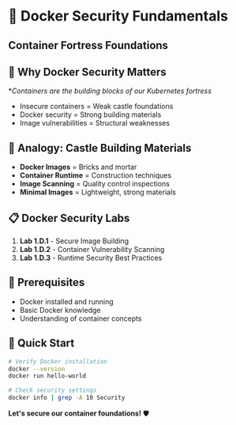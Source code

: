 # 🔐 Docker Security Fundamentals
## Container Fortress Foundations

## 🎯 Why Docker Security Matters
**Containers are the building blocks of our Kubernetes fortress*
- Insecure containers = Weak castle foundations
- Docker security = Strong building materials
- Image vulnerabilities = Structural weaknesses

## 🏰 Analogy: Castle Building Materials
- **Docker Images** = Bricks and mortar
- **Container Runtime** = Construction techniques  
- **Image Scanning** = Quality control inspections
- **Minimal Images** = Lightweight, strong materials

## 📋 Docker Security Labs
1. **Lab 1.D.1** - Secure Image Building
2. **Lab 1.D.2** - Container Vulnerability Scanning
3. **Lab 1.D.3** - Runtime Security Best Practices

## 🔧 Prerequisites
- Docker installed and running
- Basic Docker knowledge
- Understanding of container concepts

## 🚀 Quick Start
```bash
# Verify Docker installation
docker --version
docker run hello-world

# Check security settings
docker info | grep -A 10 Security
```

**Let's secure our container foundations!** 🛡️
